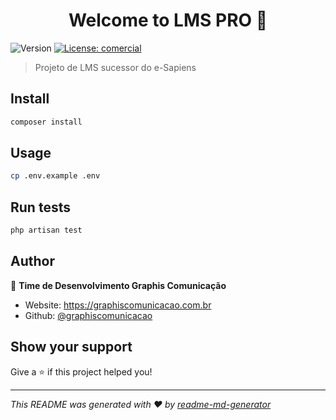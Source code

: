 <h1 align="center">Welcome to LMS PRO 👋</h1>
<p>
  <img alt="Version" src="https://img.shields.io/badge/version-alpha-blue.svg?cacheSeconds=2592000" />
  <a href="#" target="_blank">
    <img alt="License: comercial" src="https://img.shields.io/badge/License-comercial-yellow.svg" />
  </a>
</p>

> Projeto de LMS sucessor do e-Sapiens

## Install

```sh
composer install
```

## Usage

```sh
cp .env.example .env
```

## Run tests

```sh
php artisan test
```

## Author

👤 **Time de Desenvolvimento Graphis Comunicação**

* Website: https://graphiscomunicacao.com.br
* Github: [@graphiscomunicacao](https://github.com/graphiscomunicacao)

## Show your support

Give a ⭐️ if this project helped you!

***
_This README was generated with ❤️ by [readme-md-generator](https://github.com/kefranabg/readme-md-generator)_